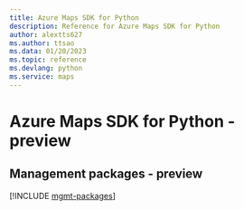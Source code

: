 ```yaml
---
title: Azure Maps SDK for Python
description: Reference for Azure Maps SDK for Python
author: alextts627
ms.author: ttsao
ms.data: 01/20/2023
ms.topic: reference
ms.devlang: python
ms.service: maps
---
```

# Azure Maps SDK for Python - preview

## Management packages - preview
[!INCLUDE [mgmt-packages](maps-mgmt-index.md)]